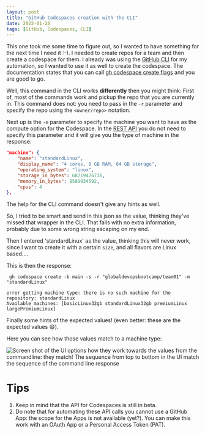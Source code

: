 ```yaml
---
layout: post
title: "GitHub Codespaces creation with the CLI"
date: 2022-01-26
tags: [GitHub, Codespaces, CLI]
---
```


This one took me some time to figure out, so I wanted to have something for the next time I need it :-).
I needed to create repos for a team and then create a codespace for them. I already was using the [GitHub CLI](https://github.com/cli/cli) for my automation, so I wanted to use it as well to create the codespace. The documentation states that you can call [gh codespace create flags](https://cli.github.com/manual/gh_codespace_create) and you are good to go.

Well, this command in the CLI works **differently** then you might think: First of, most of the commands work and pickup the repo that you are currently in. This command does not: you need to pass in the `-r` parameter and specify the repo using the `<owner/repo>` notation. 

Next up is the `-m` parameter to specify the machine you want to have as the compute option for the Codespace. In the [REST API](https://docs.github.com/en/rest/reference/codespaces) you do not need to specify this parameter and it will give you the type of machine in the response:

``` json
"machine": {
    "name": "standardLinux",
    "display_name": "4 cores, 8 GB RAM, 64 GB storage",
    "operating_system": "linux",
    "storage_in_bytes": 68719476736,
    "memory_in_bytes": 8589934592,
    "cpus": 4
},
```

The help for the CLI command doesn't give any hints as well. 

So, I tried to be smart and send in this json as the value, thinking they've missed that wrapper in the CLI. That fails with no extra information, probably due to some wrong string escaping on my end.

Then I entered 'standardLinux' as the value, thinking this will never work, since I want to create it with a certain `size`, and all flavors are Linux based....

This is then the response:
``` shell
 gh codespace create -b main -s -r "globaldevopsbootcamp/team01" -m "standardLinux"

error getting machine type: there is no such machine for the repository: standardLinux
Available machines: [basicLinux32gb standardLinux32gb premiumLinux largePremiumLinux]
```

Finally some hints of the expected values! (even better: these are the expected values 😄).

Here you can see how those values match to a machine type:

![Screen shot of the UI options how they work towards the values from the commandline: they match! The sequence from top to bottom in the UI match the sequence of the command line response](/images/2022/20220126/20220126_UI_Options.png)

# Tips
1. Keep in mind that the API for Codespaces is still in beta.
1. Do note that for automating these API calls you cannot use a GitHub App: the scope for the Apps is not available (yet?). You can make this work with an OAuth App or a Personal Access Token (PAT).